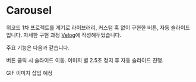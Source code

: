 
# Carousel

위코드 1차 프로젝트를 계기로 라이브러리, 커스텀 훅 없이 구현한 버튼, 자동 슬라이드입니다.
자세한 구현 과정 [Velog](https://velog.io/@rxxdo/React-PJ.-%EB%9D%BC%EC%9D%B4%EB%B8%8C%EB%9F%AC%EB%A6%AC-%EC%97%86%EC%9D%B4-%EB%B2%84%ED%8A%BC-%EC%9E%90%EB%8F%99%EC%8A%AC%EB%9D%BC%EC%9D%B4%EB%93%9C-%EA%B5%AC%ED%98%84)에 작성해두었습니다.

주요 기능은 다음과 같습니다.

버튼 클릭 시 슬라이드 이동.
이미지 별 2.5초 정지 후 자동 슬라이드 진행. 

GIF 이미지 삽입 예정 
